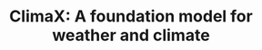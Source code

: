 ---
title: "ClimaX: A foundation model for weather and climate"
collection: publications
permalink: /publications/ClimaX
venue: "The 40th International Conference on Machine Learning (ICML 2023)"
award: "Best Paper at ICML Workshop on Synergy of Scientific and Machine Learning Modeling, Spotlight Oral at ICLR Workshop on AI and Climate Change"
authors: '<b>Tung Nguyen</b>, Johannes Brandstetter, Ashish Kapoor, Jayesh K. Gupta*, Aditya Grover*'
paper: "https://arxiv.org/abs/2301.10343"
code: "https://github.com/microsoft/ClimaX"
blog: "https://www.microsoft.com/en-us/research/group/autonomous-systems-group-robotics/articles/introducing-climax-the-first-foundation-model-for-weather-and-climate/"
slide: "https://docs.google.com/presentation/d/18D6gjOXWRgp5l_IwY72wZZM8qd72TOuJPGLYh8-jh80/edit?usp=sharing"
talk: "https://www.youtube.com/watch?v=0pV0K1A9RvY&t=1s"
---